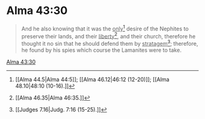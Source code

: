 # Alma 43:30

> And he also knowing that it was the <u>only</u>[^a] desire of the Nephites to preserve their lands, and their <u>liberty</u>[^b], and their church, therefore he thought it no sin that he should defend them by <u>stratagem</u>[^c]; therefore, he found by his spies which course the Lamanites were to take.

[Alma 43:30](https://www.churchofjesuschrist.org/study/scriptures/bofm/alma/43?lang=eng&id=p30#p30)


[^a]: [[Alma 44.5|Alma 44:5]]; [[Alma 46.12|46:12 (12-20)]]; [[Alma 48.10|48:10 (10-16).]]
[^b]: [[Alma 46.35|Alma 46:35.]]
[^c]: [[Judges 7.16|Judg. 7:16 (15-25).]]
